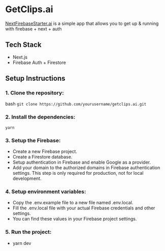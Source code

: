 # GetClips.ai

[NextFirebaseStarter.ai](https://getclips.ai) is a simple app that allows you to get up & running with firebase + next + auth

## Tech Stack

- Next.js
- Firebase Auth + Firestore

## Setup Instructions

### 1. Clone the repository:
bash
`git clone https://github.com/yourusername/getclips.ai.git`

### 2. Install the dependencies:
`yarn`

### 3. Setup the Firebase:
- Create a new Firebase project.
- Create a Firestore database.
- Setup authentication in Firebase and enable Google as a provider.
- Add your domain to the authorized domains in Firebase authentication settings. This step is only required for production, not for local development.

### 4. Setup environment variables:
- Copy the .env.example file to a new file named .env.local.
- Fill the .env.local file with your actual Firebase credentials and other settings.
- You can find these values in your Firebase project settings.

### 5. Run the project:
- yarn dev